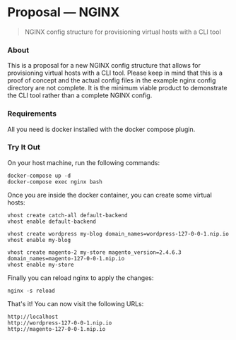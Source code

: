 # Proposal — NGINX

> NGINX config structure for provisioning virtual hosts with a CLI tool

### About

This is a proposal for a new NGINX config structure that allows for provisioning virtual hosts with a CLI tool.
Please keep in mind that this is a proof of concept and the actual config files in the example nginx config directory are not complete.
It is the minimum viable product to demonstrate the CLI tool rather than a complete NGINX config.

### Requirements

All you need is docker installed with the docker compose plugin.

### Try It Out

On your host machine, run the following commands:

```
docker-compose up -d
docker-compose exec nginx bash
```

Once you are inside the docker container, you can create some virtual hosts:

```
vhost create catch-all default-backend
vhost enable default-backend

vhost create wordpress my-blog domain_names=wordpress-127-0-0-1.nip.io
vhost enable my-blog

vhost create magento-2 my-store magento_version=2.4.6.3 domain_names=magento-127-0-0-1.nip.io
vhost enable my-store
```

Finally you can reload nginx to apply the changes:

```
nginx -s reload
```

That's it! You can now visit the following URLs:

```
http://localhost
http://wordpress-127-0-0-1.nip.io
http://magento-127-0-0-1.nip.io
```
